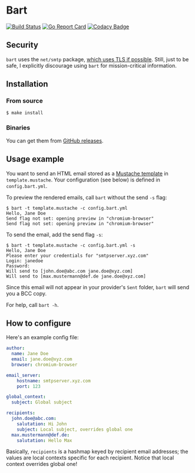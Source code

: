 # Bart

[![Build Status](https://travis-ci.org/mp4096/bart.svg?branch=master)](https://travis-ci.org/mp4096/bart)
[![Go Report Card](https://goreportcard.com/badge/github.com/mp4096/bart)](https://goreportcard.com/report/github.com/mp4096/bart)
[![Codacy Badge](https://api.codacy.com/project/badge/Grade/585185ab879542319fe965310d99a728)](https://www.codacy.com/app/mp4096/bart)


## Security

`bart` uses the `net/smtp` package,
[which uses TLS if possible](https://golang.org/pkg/net/smtp/#SendMail).
Still, just to be safe, I explicitly discourage using `bart` for mission-critical information.

## Installation

### From source

```
$ make install
```

### Binaries

You can get them from [GitHub releases](https://github.com/mp4096/bart/releases).


## Usage example

You want to send an HTML email stored as a [Mustache template](https://mustache.github.io/) in `template.mustache`.
Your configuration (see below) is defined in `config.bart.yml`.

To preview the rendered emails, call `bart` without the send `-s` flag:

```
$ bart -t template.mustache -c config.bart.yml
Hello, Jane Doe
Send flag not set: opening preview in "chromium-browser"
Send flag not set: opening preview in "chromium-browser"
```

To send the email, add the send flag `-s`:

```
$ bart -t template.mustache -c config.bart.yml -s
Hello, Jane Doe
Please enter your credentials for "smtpserver.xyz.com"
Login: janedoe
Password:
Will send to [john.doe@abc.com jane.doe@xyz.com]
Will send to [max.mustermann@def.de jane.doe@xyz.com]
```

Since this email will not appear in your provider's `Sent` folder,
`bart` will send you a BCC copy.

For help, call `bart -h`.

## How to configure

Here's an example config file:

```yaml
author:
  name: Jane Doe
  email: jane.doe@xyz.com
  browser: chromium-browser

email_server:
    hostname: smtpserver.xyz.com
    port: 123

global_context:
  subject: Global subject

recipients:
  john.doe@abc.com:
    salutation: Hi John
    subject: Local subject, overrides global one
  max.mustermann@def.de:
    salutation: Hello Max
```

Basically, `recipients` is a hashmap keyed by recipient email addresses;
the values are local contexts specific for each recipient.
Notice that local context overrides global one!
